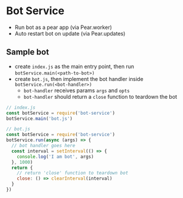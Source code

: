 # Bot Service
- Run bot as a pear app (via Pear.worker)
- Auto restart bot on update (via Pear.updates)

## Sample bot
- create `index.js` as the main entry point, then run `botService.main(<path-to-bot>)`
- create `bot.js`, then implement the bot handler inside `botService.run(<bot-handler>)`
  - `bot-handler` receives params `args` and `opts`
  - `bot-handler` should return a `close` function to teardown the bot 


```js
// index.js
const botService = require('bot-service')
botService.main('bot.js')

// bot.js
const botService = require('bot-service')
botService.run(async (args) => {
  // bot handler goes here
  const interval = setInterval(() => {
    console.log('I am bot', args)
  }, 1000)
  return { 
    // return 'close' function to teardown bot
    close: () => clearInterval(interval)
  }
})
```
